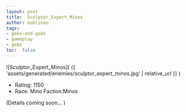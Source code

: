 ```yaml
---
layout: post
title:  Sculptor_Expert_Minos
author: Goblinou
tags:
- gobs-and-gods
- gameplay
- gobs
toc:  false
---
```


![Sculptor_Expert_Minos]( {{ 'assets/generated/enemies/sculptor_expert_minos.jpg' | relative_url }} )
- Rating: 1150
- Race: Mino  Faction:Minos

(Details coming soon... )